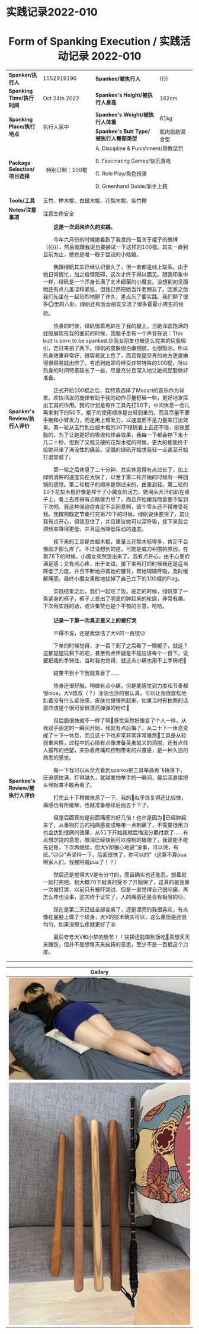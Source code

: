 # 实践记录2022-010

# <center>Form of Spanking Execution / 实践活动记录 2022-010</center>

<table>
    <tr>
        <td><b>Spanker/执行人</b></td>
        <td>1552919196</td>
        <td><b>Spankee/被执行人</b></td>
        <td>{{<link href="https://weibo.com/u/5403120808" content=绿矾FeSO4 title="绿矾FeSO4">}}</td>
    </tr>
    <tr>
        <td><b>Spanking Time/执行时间</b></td>
        <td>Oct 24th 2022</td>
        <td><b>Spankee's Height/被执行人身高</b></td>
        <td>162cm</td>
    </tr>
    <tr>
        <td rowspan=2><b>Spanking Place/执行地点</b></td>
        <td rowspan=2>执行人家中</td>
        <td><b>Spankee's Weight/被执行人体重</b></td>
        <td>61kg</td>
    </tr> 
    <tr>
        <td><b>Spankee's Butt Type/被执行人臀部类型</b></td>
        <td>肌肉脂肪混合型</td>
    </tr>
    <tr>
        <td><b>Package Selection/项目选择</b></td>
        <td style="text-align: center;">特别订制：100棍</td>
        <td colspan =2>
        A. Discipline & Punishment/管教惩罚

B. Fascinating Games/快乐游戏

C. Role Play/角色扮演

D. Greenhand Guide/新手上路
        </td>
    </tr>
    <tr>
        <td><b>Tools/工具</b></td>
        <td colspan=3>玉竹、榉木棍、白蜡木棍、花梨木棍、紫竹鞭</td>
    </tr>
    <tr>
        <td><b>Notes/注意事项</b></td>
        <td colspan=3>注意生命安全</td>
    </tr>
    <tr>
        <td><b>Spanker's Review/执行人评价</b></td>
        <td colspan=3>&emsp;&emsp;**这是一次迟来许久的实践。**
        
&emsp;&emsp;今年六月份的时候她看到了我发的一篇关于棍子的微博（{{<link href="https://m.weibo.cn/7764526268/4779538061723259" content=点击访问原微博 title="点击访问原微博">}}），然后就跟我说也要尝试一下这样的100棍。其实一直到目前为止，她也是唯一敢于尝试的小姑娘。

&emsp;&emsp;我跟绿矾其实已经认识很久了，但一直都是线上联系。由于她日常很忙，加之疫情阻碍，这次才终于得以面见。跟我印象中一样，绿矾是一个浑身长满了艺术细菌的小魔女。没想到初见面她还有点儿羞涩和紧张，但我已然把她当作老朋友了。回家之后我们先坐在一起热烈地聊了许久，差点忘了要实践。我们聊了很多⭕里的八卦。绿矾还和我女朋友交流了很多霍霍小男生的经验。 

&emsp;&emsp;热身的时候，绿矾很乖地趴在了我的腿上。当她浑圆饱满的屁股展现在我的面前的时候，我脑子里有一个声音在说：This butt is born to be spanked.:heart_eyes:我女朋友也被这么完美的屁股吸引，走过来拍了两下。绿矾的皮肤很白嫩细腻，也很吸油，所以热身效果非常好，很容易就上色了，而且臀腿交界的地方更是嫩得很容易就出痧了。考虑到她即将经受非常特殊的100棍，所以热身的时间特意延长了一些，尽量充分且深入地让她的屁股做好准备。

&emsp;&emsp;正式开始100棍之后，我特意选择了Mozart的音乐作为背景。欢快活泼的旋律有助于我的动作尽量舒展一些，更好地发挥出工具的作用。我的计划是每件工具先打10下，中间休息一会儿再来剩下的50下。棍子的使用顺序是由轻到重的，而且尽量不要手腕和小臂发力，而是用上臂发力，以速度而不是力量来打出效果。第一轮从玉竹到白蜡木棍的30下绿矾看上去还不错，挺铁屁股的，为了让她更好的吸收和体会效果，我每一下都会停下来十几二十秒。但到了又粗又硬的花梨木棍的时候，更大的使能终于给她带来了淹没性的痛苦。坚强的绿矾开始求我轻一点甚至开始打退堂鼓了。

&emsp;&emsp;第一轮之后休息了二十分钟，其实休息得有点过长了，加上绿矾消肿的速度实在太快了，以至于第二轮开始的时候有一种回锅的感觉。第二轮棍子的顺序是倒过来的，由重到轻。第二轮的10下花梨木棍好像是榨干了小魔女的活力，她满头大汗的趴在桌子上，看上去疼得有点精疲力尽了，而且开始跟我商量要不留到下次吧。我这种强迫症肯定不会同意啊，留个零头还不得难受死我。我按照既定节奏打完第70下的时候，绿矾说快要哭了，这让我有点开心，但我忍住了，并且建议她可以深呼吸，接下来我会把频率降得更低，并且适当降低挥动的速度。

&emsp;&emsp;接下来的工具是白蜡木棍，重量比花梨木轻得多，肯定不会像刚才那么疼了。不过没想到的是，可能是威力积攒的原因，在第76下的时候，小魔女突然哭出来了。我有点开心，由于心里的满足感；又有点心疼，出于友谊。接下来再打的时候我还是适当降低了力度，并且不断地捋着她的腰背，帮她理顺呼吸，及时缓解痛感。最终小魔女勇敢地拔掉了自己立下的100棍的Flag。

&emsp;&emsp;实践结束之后，我们一起吃了饭。临走的时候，绿矾穿了一条紧身的裤子，裤子上显出了明显的肿起来的轮廓，非常有趣。下次再实践的话，或许集赞也是个不错的主意，哈哈。
        </td>
    </tr>
    <tr>
        <td><b>Spankee's Review/被执行人评价 </b></td>
        <td colspan=3>&emsp;&emsp;**记录一下第一次真正意义上的被打哭**

&emsp;&emsp;不得不说，还是我低估了大V的一百棍:disappointed_relieved:

&emsp;&emsp;下单的时候觉得，才一百？到了之后看了一眼棍子，就这？这都是姐玩剩下的吧，甚至有点怀疑是不是应该每个一百下。说要把我的手铐住，当时我也觉得，就这点小痛也用不上手铐吧🤔

&emsp;&emsp;結果不到十下我就真香了……

&emsp;&emsp;热身还很舒服，稍微有点小痛，但是能感觉到力度和节奏都很nice，大V叔叔（？）涂油也涂的很认真，可以让我很放松地趴着没有什么紧张感，皮肤也慢慢热起来，如果当时有拍照的话那应该是个很可爱很漂亮弹弹的粉红🍑

&emsp;&emsp;但后面很快就不一样了啊🥺感觉突然好像变了个人一样，从我双手固定的一瞬间开始，我就有点后悔了，从二十下一休息变成了十下一休息，而且这十下也非常非常非常难熬🥲工具是从轻到重来换，过程中的心情有点像准备英勇就义的洒脱，还有点任人摆布的绝望，夹杂着疼痛和控制带来的兴奋感，是一种久违的熟悉的感觉。

&emsp;&emsp;每一下我可以从余光看到spanko把工具举高再飞快落下，压迫感拉满，打得越久，就越害怕举手的一瞬间，最后我直接把头埋起来不敢再看了。

&emsp;&emsp;打完五十下稍微休息了一下，我的🍑似乎恢复得还比较快，痛感也有所缓解，也就准备继续后面五十下了。

&emsp;&emsp;但是后面真的是前面痛感的好几倍！也许是因为🍑已经肿起来了，从重物打击的钝痛感变成略带一点刺痛了，不需要很用力也会达到很痛的效果，从51下开始我就后悔没分期付款了……有点想求饶的意思，眼泪已经快到可以控制的极限了，我说能不能先记账，下次再继续，但大V却狠心地说“没事，可以哭，有纸。”:disappointed_relieved::disappointed_relieved:“再坚持一下，后面很快了，你可以的”（这算不算pua啊家人们，我被阿威pua了！？）

&emsp;&emsp;然后还是觉得大V是有分寸的，而且确实也还能忍，想着就一起打完吧。到大概76下就真的受不了开始哭了，这真的是我第一次被打哭，以前只有被吓哭过，但是一直觉得自己很吃痛，再怎么疼也没事，这次终于证实了，人的痛感还是会有极限的😔。

&emsp;&emsp;现在是第二天已经全部变紫了，还挺漂亮的我很喜欢，有点像在屁股上做了个纹身，大V的技术确实可以，这么重但是还很均匀，如果没那么疼就更好了😫

&emsp;&emsp;最后夸夸大V和小梦的厨艺！！挨揍还能蹭到饭吃🤤真想天天来蹭饭，但并不是想每天来挨揍的意思，至少不是一百棍这个力度。
</td>
    </tr>
</table>

|**Gallary**|
|---|
|![冷敷图](2022-010.png "冷敷")
![工具图](tools-2022-010.png "玉竹、榉木棍、白蜡木棍、花梨木棍、紫竹鞭")|

